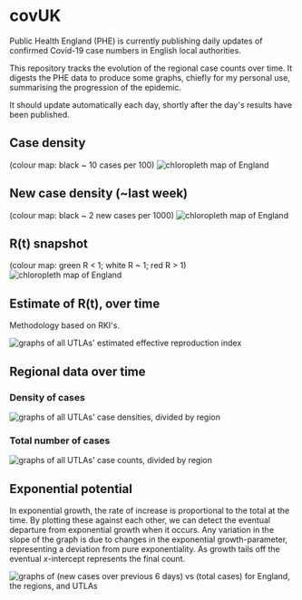 # covUK

Public Health England (PHE) is currently publishing daily updates of confirmed Covid-19 case numbers in English local authorities.

This repository tracks the evolution of the regional case counts over time.  It digests the PHE data to produce some graphs, chiefly for my personal use, summarising the progression of the epidemic.

It should update automatically each day, shortly after the day's results have been published.

## Case density

(colour map: black ~ 10 cases per 100)
![chloropleth map of England](UK_regional/map_density_LTLA.png)

## New case density (~last week)
(colour map: black ~ 2 new cases per 1000)
![chloropleth map of England](UK_regional/map_density_LTLA_lw.png)

## R(t) snapshot

(colour map: green R < 1; white R ~ 1; red R > 1)
![chloropleth map of England](UK_regional/map_reff.png)

## Estimate of R(t), over time

Methodology based on RKI's.

![graphs of all UTLAs' estimated effective reproduction index](UK_regional/plots/R.png)

## Regional data over time
### Density of cases

![graphs of all UTLAs' case densities, divided by region](UK_regional/plots/UTLAs_density.png)

### Total number of cases
![graphs of all UTLAs' case counts, divided by region](UK_regional/plots/UTLAs.png)

## Exponential potential

In exponential growth, the rate of increase is proportional to the total at the time.  By plotting these against each other, we can detect the eventual departure from exponential growth when it occurs.  Any variation in the slope of the graph is due to changes in the exponential growth-parameter, representing a deviation from pure exponentiality.  As growth tails off the eventual *x*-intercept represents the final count.

![graphs of (new cases over previous 6 days) vs (total cases) for England, the regions, and UTLAs](UK_regional/plots/UTLAs_exp.png)
